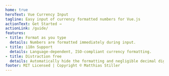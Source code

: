 ```yaml
---
home: true
heroText: Vue Currency Input
tagline: Easy input of currency formatted numbers for Vue.js
actionText: Get Started →
actionLink: /guide/
features:
- title: Format as you type
  details: Numbers are formatted immediately during input.
- title: i18n Support
  details: Language-dependent, ISO-compliant currency formatting.
- title: Distraction free
  details: Automatically hide the formatting and negligible decimal digits on focus.
footer: MIT Licensed | Copyright © Matthias Stiller 
---
```

